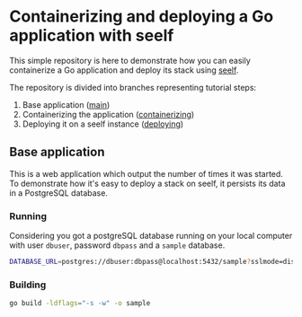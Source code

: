 # Containerizing and deploying a Go application with seelf

This simple repository is here to demonstrate how you can easily containerize a Go application and deploy its stack using [seelf](https://github.com/YuukanOO/seelf).

The repository is divided into branches representing tutorial steps:

1. Base application ([main](https://github.com/YuukanOO/seelf-go-tutorial/tree/main))
1. Containerizing the application ([containerizing](https://github.com/YuukanOO/seelf-go-tutorial/tree/containerizing))
1. Deploying it on a seelf instance ([deploying](https://github.com/YuukanOO/seelf-go-tutorial/tree/deploying))

## Base application

This is a web application which output the number of times it was started. To demonstrate how it's easy to deploy a stack on seelf, it persists its data in a PostgreSQL database.

### Running

Considering you got a postgreSQL database running on your local computer with user `dbuser`, password `dbpass` and a `sample` database.

```sh
DATABASE_URL=postgres://dbuser:dbpass@localhost:5432/sample?sslmode=disable go run main.go
```

### Building

```sh
go build -ldflags="-s -w" -o sample
```
